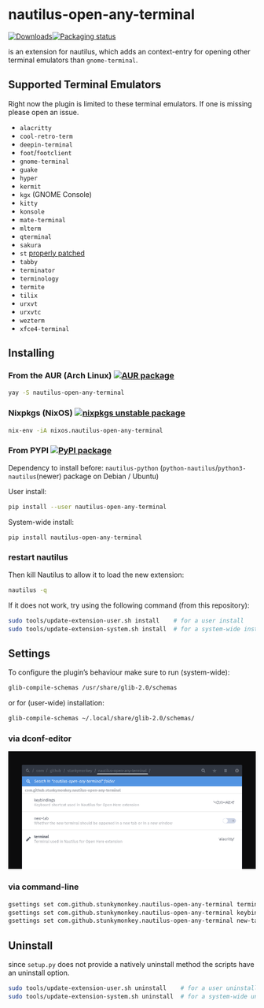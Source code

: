# nautilus-open-any-terminal

[![Downloads](https://pepy.tech/badge/nautilus-open-any-terminal)](https://pepy.tech/project/nautilus-open-any-terminal)[![Packaging status](https://repology.org/badge/tiny-repos/nautilus-open-any-terminal.svg)](https://repology.org/project/nautilus-open-any-terminal/versions)

is an extension for nautilus, which adds an context-entry for opening other terminal emulators than `gnome-terminal`.

## Supported Terminal Emulators

Right now the plugin is limited to these terminal emulators. If one is missing please open an issue.

- `alacritty`
- `cool-retro-term`
- `deepin-terminal`
- `foot`/`footclient`
- `gnome-terminal`
- `guake`
- `hyper`
- `kermit`
- `kgx` (GNOME Console)
- `kitty`
- `konsole`
- `mate-terminal`
- `mlterm`
- `qterminal`
- `sakura`
- `st` [properly patched](https://st.suckless.org/patches/workingdir/)
- `tabby`
- `terminator`
- `terminology`
- `termite`
- `tilix`
- `urxvt`
- `urxvtc`
- `wezterm`
- `xfce4-terminal`

## Installing

### From the AUR (Arch Linux) [![AUR  package](https://repology.org/badge/version-for-repo/aur/nautilus-open-any-terminal.svg)](https://repology.org/project/nautilus-open-any-terminal/versions)

```bash
yay -S nautilus-open-any-terminal
```

### Nixpkgs (NixOS) [![nixpkgs unstable package](https://repology.org/badge/version-for-repo/nix_unstable/nautilus-open-any-terminal.svg)](https://repology.org/project/nautilus-open-any-terminal/versions)

```bash
nix-env -iA nixos.nautilus-open-any-terminal
```

### From PYPI [![PyPI package](https://repology.org/badge/version-for-repo/pypi/nautilus-open-any-terminal.svg)](https://repology.org/project/nautilus-open-any-terminal/versions)

Dependency to install before: `nautilus-python` (`python-nautilus`/`python3-nautilus`(newer) package on Debian / Ubuntu)

User install:

```bash
pip install --user nautilus-open-any-terminal
```

System-wide install:

```bash
pip install nautilus-open-any-terminal
```

### restart nautilus

Then kill Nautilus to allow it to load the new extension:

```bash
nautilus -q
```

If it does not work, try using the following command (from this repository):

```bash
sudo tools/update-extension-user.sh install    # for a user install
sudo tools/update-extension-system.sh install  # for a system-wide install
```

## Settings

To configure the plugin’s behaviour make sure to run (system-wide):

```bash
glib-compile-schemas /usr/share/glib-2.0/schemas
```

or for (user-wide) installation:

```bash
glib-compile-schemas ~/.local/share/glib-2.0/schemas/
```

### via dconf-editor

![dconf-editor](dconf.png)

### via command-line

```bash
gsettings set com.github.stunkymonkey.nautilus-open-any-terminal terminal alacritty
gsettings set com.github.stunkymonkey.nautilus-open-any-terminal keybindings '<Ctrl><Alt>t'
gsettings set com.github.stunkymonkey.nautilus-open-any-terminal new-tab true
```

## Uninstall

since `setup.py` does not provide a natively uninstall method the scripts have an uninstall option.

```bash
sudo tools/update-extension-user.sh uninstall    # for a user uninstall
sudo tools/update-extension-system.sh uninstall  # for a system-wide uninstall
```
